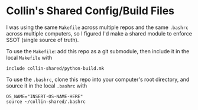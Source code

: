 # Collin's Shared Config/Build Files

I was using the same `Makefile` across multiple repos and the same `.bashrc` across multiple computers, so I figured I'd make a shared module to enforce SSOT (single source of truth).

To use the `Makefile`: add this repo as a git submodule, then include it in the local `Makefile` with
```
include collin-shared/python-build.mk
```

To use the `.bashrc`, clone this repo into your computer's root directory, and source it in the local `.bashrc` with
```
OS_NAME="INSERT-OS-NAME-HERE"
source ~/collin-shared/.bashrc
```